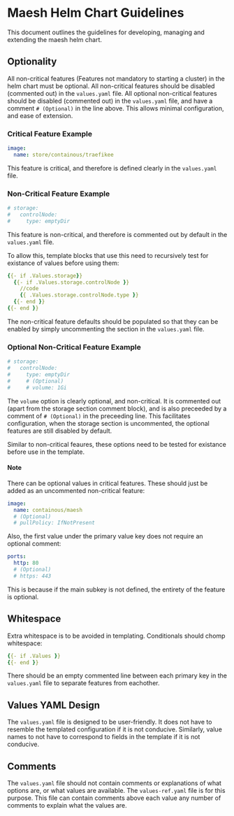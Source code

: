 # Maesh Helm Chart Guidelines

This document outlines the guidelines for developing, managing and extending the maesh helm chart.

## Optionality

All non-critical features (Features not mandatory to starting a cluster) in the helm chart must be optional.
All non-critical features should be disabled (commented out) in the `values.yaml` file.
All optional non-critical features should be disabled (commented out) in the `values.yaml` file, and have a comment `# (Optional)` in the line above.
This allows minimal configuration, and ease of extension.

### Critical Feature Example

```yaml
image:
  name: store/containous/traefikee
```

This feature is critical, and therefore is defined clearly in the `values.yaml` file.

### Non-Critical Feature Example

```yaml
# storage:
#   controlNode:
#     type: emptyDir
```

This feature is non-critical, and therefore is commented out by default in the `values.yaml` file.

To allow this, template blocks that use this need to recursively test for existance of values before using them:

```yaml
{{- if .Values.storage}}
  {{- if .Values.storage.controlNode }}
    //code
    {{ .Values.storage.controlNode.type }}
  {{- end }}
{{- end }}
```

The non-critical feature defaults should be populated so that they can be enabled by simply uncommenting the section in the `values.yaml` file.

### Optional Non-Critical Feature Example

```yaml
# storage:
#   controlNode:
#     type: emptyDir
#     # (Optional)
#     # volume: 1Gi
```

The `volume` option is clearly optional, and non-critical.
It is commented out (apart from the storage section comment block), and is also preceeded by a comment of `# (Optional)` in the preceeding line.
This facilitates configuration, when the storage section is uncommented, the optional features are still disabled by default.

Similar to non-critical feaures, these options need to be tested for existance before use in the template.

#### Note

There can be optional values in critical features.
These should just be added as an uncommented non-critical feature:

```yaml
image:
  name: containous/maesh
  # (Optional)
  # pullPolicy: IfNotPresent
```

Also, the first value under the primary value key does not require an optional comment:

```yaml
ports:
  http: 80
  # (Optional)
  # https: 443
```

This is because if the main subkey is not defined, the entirety of the feature is optional.

## Whitespace

Extra whitespace is to be avoided in templating.
Conditionals should chomp whitespace:

```yaml
{{- if .Values }}
{{- end }}
```

There should be an empty commented line between each primary key in the `values.yaml` file to separate features from eachother.

## Values YAML Design

The `values.yaml` file is designed to be user-friendly.
It does not have to resemble the templated configuration if it is not conducive.
Similarly, value names to not have to correspond to fields in the template if it is not conducive.

## Comments

The `values.yaml` file should not contain comments or explanations of what options are, or what values are available.
The `values-ref.yaml` file is for this purpose.
This file can contain comments above each value any number of comments to explain what the values are.
